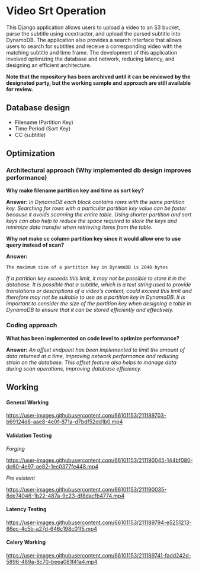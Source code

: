 # Video Srt Operation

This Django application allows users to upload a video to an S3 bucket, parse the subtitle using ccextractor, and upload the parsed subtitle into DynamoDB. The application also provides a search interface that allows users to search for subtitles and receive a corresponding video with the matching subtitle and time frame. The development of this application involved optimizing the database and network, reducing latency, and designing an efficient architecture. 

**Note that the repository has been archived until it can be reviewed by the designated party, but the working sample and approach are still available for review.**


## Database design
* Filename (Partition Key)
* Time Period (Sort Key)
* CC (subtitle)


## Optimization
 
### Architectural approach (Why implemented db design improves performance)
**Why make filename partition key and time as sort key?**

**Answer:**  *In DynamoDB each block contains rows with the same partition key.
Searching for rows with a particular partition key value can be faster because it avoids scanning the entire table.
Using shorter partition and sort keys can also help to reduce the space required to store the keys and minimize data transfer when retrieving items from the table.*

**Why not make cc column partition key since it would allow one to use query instead of scan?**

**Answer:** 

```The maximum size of a partition key in DynamoDB is 2048 bytes```

*If a partition key exceeds this limit, it may not be possible to store it in the database. It is possible that a subtitle, which is a text string used to provide translations or descriptions of a video's content, could exceed this limit and therefore may not be suitable to use as a partition key in DynamoDB. It is important to consider the size of the partition key when designing a table in DynamoDB to ensure that it can be stored efficiently and effectively.*

### Coding approach ###
**What has been implemented on code level to optimize performance?**

**Answer:** *An offset endpoint has been implemented to limit the amount of data returned at a time, improving network performance and reducing strain on the database. This offset feature also helps to manage data during scan operations, improving database efficiency.*

## Working

#### General Working ####

https://user-images.githubusercontent.com/66101153/211189703-b69124d8-aae8-4e0f-871a-d7bdf52dd1b0.mp4


#### Validation Testing ####

*Forging*

https://user-images.githubusercontent.com/66101153/211190045-144bf080-dc60-4e97-ae82-1ec0377fe448.mp4



*Pre existent*


https://user-images.githubusercontent.com/66101153/211190035-8de74046-1b22-487a-9c23-df8dacfb4774.mp4




#### Latency Testing ####

https://user-images.githubusercontent.com/66101153/211189794-e5251213-66ec-4c5b-a27d-646c198c01f5.mp4


#### Celery Working ####

https://user-images.githubusercontent.com/66101153/211189741-fadd242d-5896-489a-8c70-beea081f41a4.mp4





